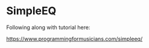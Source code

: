 # SimpleEQ

Following along with tutorial here:

https://www.programmingformusicians.com/simpleeq/


